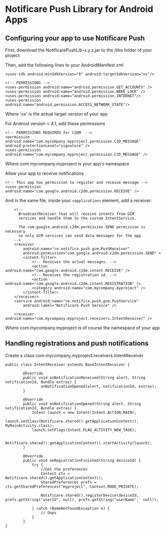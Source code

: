 # Notificare Push Library for Android Apps

## Configuring your app to use Notificare Push

First, download the NotificarePushLib-x.y.z.jar to the /libs folder of your project.

Then, add the following lines to your AndroidManifest.xml

    <uses-sdk android:minSdkVersion="8" android:targetSdkVersion="xx"/>
    
    <!-- PERMISSIONS -->
    <uses-permission android:name="android.permission.GET_ACCOUNTS" />
    <uses-permission android:name="android.permission.WAKE_LOCK" />
	<uses-permission android:name="android.permission.INTERNET"/>
	<uses-permission android:name="android.permission.ACCESS_NETWORK_STATE"/>

Where 'xx' is the actual target version of your app
	
For Android version < 4.1, add these permissions

	<!-- PERMISSIONS REQUIRED for C2DM  -->
    <permission android:name="com.mycompany.myproject.permission.C2D_MESSAGE" android:protectionLevel="signature" />
    <uses-permission android:name="com.mycompany.myproject.permission.C2D_MESSAGE" />
    
Where com.mycompany.myproject is your app's namespace
   
Allow your app to receive notifications
    
    <!-- This app has permission to register and receive message -->
    <uses-permission android:name="com.google.android.c2dm.permission.RECEIVE" />

And in the same file, inside your `<application>` element, add a receiver:

        <!--
          BroadcastReceiver that will receive intents from GCM
          services and handle them to the custom IntentService.

          The com.google.android.c2dm.permission.SEND permission is necessary
          so only GCM services can send data messages for the app.
        -->
        <receiver
            android:name="re.notifica.push.gcm.PushReceiver"
            android:permission="com.google.android.c2dm.permission.SEND" >
            <intent-filter>
                <!-- Receives the actual messages. -->
                <action android:name="com.google.android.c2dm.intent.RECEIVE" />
                <!-- Receives the registration id. -->
                <action android:name="com.google.android.c2dm.intent.REGISTRATION" />
                <category android:name="com.mycompany.myproject" />
            </intent-filter>
        </receiver>
        <service android:name="re.notifica.push.gcm.PushService" 
            android:label="Notificare Push Service" />
        
        <receiver android:name="com.mycompany.myproject.receivers.IntentReceiver" />

Where com.mycompany.myproject is of course the namespace of your app

## Handling registrations and push notifications

Create a class com.mycompany.myproject.receivers.IntentReceiver

	public class IntentReceiver extends BaseIntentReceiver {
		        
	        @Override
	        public void onNotificationReceived(String alert, String notificationId, Bundle extras) {
	            	onNotificationOpened(alert, notificationId, extras);
	        }
	
	        @Override
	        public void onNotificationOpened(String alert, String notificationId, Bundle extras) {
	            Intent launch = new Intent(Intent.ACTION_MAIN);
	            launch.setClass(Notificare.shared().getApplicationContext(), MyMainActivity.class);
	            launch.setFlags(Intent.FLAG_ACTIVITY_NEW_TASK);
	  
	            Notificare.shared().getApplicationContext().startActivity(launch);
	        }
	
			@Override
			public void onRegistrationFinished(String deviceId) {
				try {
			        //Get the preferences
					Context ctx = Notificare.shared().getApplicationContext();
					SharedPreferences prefs = ctx.getSharedPreferences("myproject", Context.MODE_PRIVATE);
	
		            Notificare.shared().registerDevice(deviceId, prefs.getString("userId", null), prefs.getString("userName",  null));
	
				} catch (NameNotFoundException e) {
					// Oops
				}
			}	
	}